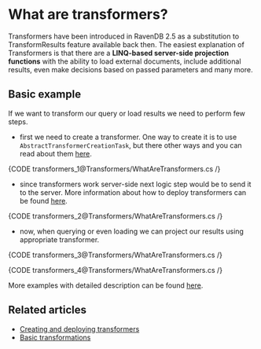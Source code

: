 # What are transformers?

Transformers have been introduced in RavenDB 2.5 as a substitution to TransformResults feature available back then. The easiest explanation of Transformers is that there are a **LINQ-based server-side projection functions** with the ability to load external documents, include additional results, even make decisions based on passed parameters and many more.

## Basic example

If we want to transform our query or load results we need to perform few steps.

- first we need to create a transformer. One way to create it is to use `AbstractTransformerCreationTask`, but there other ways and you can read about them [here](../transformers/creating-and-deploying).

{CODE transformers_1@Transformers/WhatAreTransformers.cs /}

- since transformers work server-side next logic step would be to send it to the server. More information about how to deploy transformers can be found [here](../transformers/creating-and-deploying).

{CODE transformers_2@Transformers/WhatAreTransformers.cs /}

- now, when querying or even loading we can project our results using appropriate transformer.

{CODE transformers_3@Transformers/WhatAreTransformers.cs /}

{CODE transformers_4@Transformers/WhatAreTransformers.cs /}

More examples with detailed description can be found [here](../transformers/basic-transformations).

## Related articles

- [Creating and deploying transformers](../transformers/creating-and-deploying)
- [Basic transformations](../transformers/basic-transformations)
